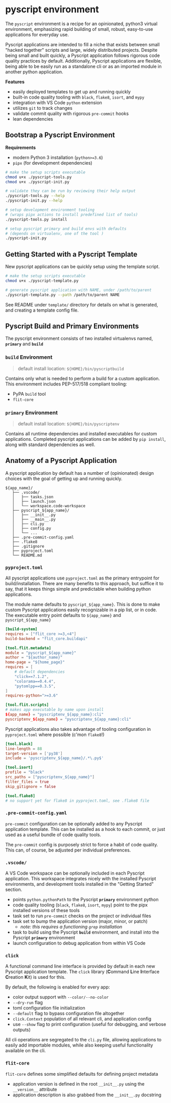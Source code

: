 pyscript environment
====================

The `pyscript` environment is a recipe for an opinionated, python3 virtual environment, emphasizing rapid building of small, robust, easy-to-use applications for everyday use. 

Pyscript applications are intended to fill a niche that exists between small "hacked together" scripts and large, widely distributed projects. Despite being small and built quickly, a Pyscript application follows rigorous code quality practices by default. Additionally, Pyscript applications are flexible, being able to be easily run as a standalone cli or as an imported module in another python application.

**Features**

 - easily deployed templates to get up and running quickly
 - built-in code quality tooling with `black`, `flake8`, `isort`, and `mypy`
 - integration with VS Code `python` extension
 - utilizes `git` to track changes
 - validate commit quality with rigorous `pre-commit` hooks
 - lean dependencies


Bootstrap a Pyscript Environment
--------------------------------

**Requirements**

 - modern Python 3 installation (`python>=3.6`)
 - `pipx` (for development dependencies)

```bash
# make the setup scripts executable
chmod u+x ./pyscript-tools.py
chmod u+x ./pyscript-init.py

# validate they can be run by reviewing their help output
./pyscript-tools.py --help
./pyscript-init.py --help

# setup development environment tooling
# (wraps pipx actions to install predefined list of tools)
./pyscript-tools.py install

# setup pyscript primary and build envs with defaults
# (depends on virtualenv, one of the tool )
./pyscript-init.py
```


Getting Started with a Pyscript Template
----------------------------------------

New pyscript applications can be quickly setup using the template script.

```bash
# make the setup scripts executable
chmod u+x ./pyscript-template.py

# generate pyscript application with NAME, under /path/to/parent
./pyscript-template.py --path /path/to/parent NAME
```

See README under `template/` directory for details on what is generated, and creating a template config file.


Pyscript Build and Primary Environments
---------------------------------------

The pyscript environment consists of two installed virtualenvs named, **`primary`** and **`build`**

### `build` Environment ###

> default install location: `${HOME}/bin/pyscriptbuild`

Contains only what is needed to perform a build for a custom application. This environment includes PEP-517/518 compliant tooling:
   - PyPA `build` tool
   - `flit-core`

### `primary` Environment ###

> default install location: `${HOME}/bin/pyscriptenv`

Contains all runtime dependencies and installed executables for custom applications. Completed pyscript applications can be added by `pip install`, along with standard dependencies as well.


Anatomy of a Pyscript Application
---------------------------------

A pyscript application by default has a number of (opinionated) design choices with the goal of getting up and running quickly.

```
${app_name}/
   ├── .vscode/
   │   ├── tasks.json
   │   ├── launch.json
   │   └── workspace.code-workspace
   ├── pyscript_${app_name}/
   │   ├── __init__.py
   │   ├── __main__.py
   │   ├── cli.py
   │   ├── config.py
   │   └── ...
   ├── .pre-commit-config.yaml
   ├── .flake8
   ├── .gitignore
   ├── pyproject.toml
   └── README.md
```

### `pyproject.toml` ###

All pyscript applications use `pyproject.toml` as the primary entrypoint for build/installation. There are many benefits to this approach, but suffice it to say, that it keeps things simple and predictable when building python applications.

The module name defaults to `pyscript_${app_name}`. This is done to make custom Pyscript applications easily recognizable in a pip list, or in code. The executable entry point defaults to `${app_name}` and `pyscript_${app_name}`

```toml
[build-system]
requires = ["flit_core >=3,<4"]
build-backend = "flit_core.buildapi"

[tool.flit.metadata]
module = "pyscript_${app_name}"
author = "${author_name}"
home-page = "${home_page}"
requires = [
    # default dependencies
    "click==7.1.2",
    "colorama==0.4.4",
    "pytomlpp==0.3.5",
]
requires-python=">=3.6"

[tool.flit.scripts]
# makes app executable by name upon install
${app_name} = "pyscriptenv_${app_name}:cli"
pyscriptenv_${app_name} = "pyscriptenv_${app_name}:cli"
```

Pyscript applications also takes advantage of tooling configuration in `pyproject.toml` where possible (c'mon `flake8`!)

```toml
[tool.black]
line-length = 88
target-version = ['py38']
include = 'pyscriptenv_${app_name}/.*\.py$'

[tool.isort]
profile = "black"
src_paths = ["pyscriptenv_${app_name}"]
filter_files = true
skip_gitignore = false

[tool.flake8]
# no support yet for flake8 in pyproject.toml, see .flake8 file
```

### `.pre-commit-config.yaml` ###

`pre-commit` configuration can be optionally added to any Pyscript application template. This can be installed as a hook to each commit, or just used as a useful bundle of code quality tools.

The `pre-commit` config is purposely strict to force a habit of code quality. This can, of course, be adjusted per individual preferences.

### `.vscode/` ###

A VS Code workspace can be optionally included in each Pyscript application. This workspace integrates nicely with the installed Pyscript environments, and development tools installed in the "Getting Started" section.

 - points `python.pythonPath` to the Pyscript **`primary`** environment python
 - code quality tooling (`black`, `flake8`, `isort`, `mypy`) point to the pipx installed versions of these tools
 - task set to run `pre-commit` checks on the project or individual files
 - task set to bump the application version (major, minor, or patch)
   - *note: this requires a functioning `grep` installation*
 - task to build using the Pyscript **`build`** environment, and install into the Pyscript **`primary`** environment
 - launch configuration to debug application from within VS Code

### `click` ###

A functional command line interface is provided by default in each new Pyscript application template. The `click` library (**C**ommand **L**ine **I**nterface **C**reation **K**it) is used for this.

By default, the following is enabled for every app:

 - color output support with `--color/--no-color`
 - `--dry-run` flag
 - toml configuration file initialization
 - `--default` flag to bypass configuration file altogether
 - `click.Context` population of all relevant cli, and application config
 - use `--show` flag to print configuration (useful for debugging, and verbose outputs)

All cli operations are segregated to the `cli.py` file, allowing applications to easily add importable modules, while also keeping useful functionality available on the cli.

### `flit-core` ###

`flit-core` defines some simplified defaults for defining project metadata

 - application version is defined in the root `__init__.py` using the `__version__` attribute
 - application description is also grabbed from the `__init__.py` docstring
